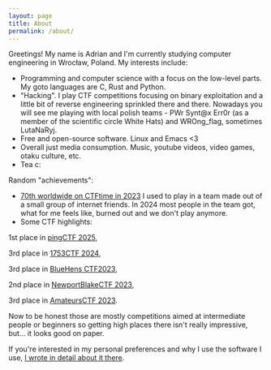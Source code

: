 ```yaml
---
layout: page
title: About
permalink: /about/
---
```


Greetings! My name is Adrian and I'm currently studying computer
engineering in Wrocław, Poland.
My interests include:
- Programming and computer science with a focus on the low-level parts. My goto languages are C, Rust and Python.
- "Hacking". I play CTF competitions focusing on binary exploitation and a little bit of reverse engineering sprinkled there and there. Nowadays you will see me playing with local polish teams - PWr Synt@x Err0r (as a member of the scientific circle White Hats) and WROng_flag, sometimes LutaNaRyj.
- Free and open-source software. Linux and Emacs <3
- Overall just media consumption. Music, youtube videos, video games, otaku culture, etc.
- Tea c:


Random "achievements":
- [70th worldwide on CTFtime in 2023](https://ctftime.org/team/268440)
I used to play in a team made out of a small group of internet friends.
In 2024 most people in the team got, what for me feels like, burned out
and we don't play anymore.
- Some CTF highlights:

1st place in [pingCTF 2025](https://ctftime.org/event/2670),

3rd place in [1753CTF 2024](https://ctftime.org/event/2234),

3rd place in [BlueHens CTF2023](https://ctftime.org/event/2126),

2nd place in [NewportBlakeCTF 2023](https://ctftime.org/event/2072),

3rd place in [AmateursCTF 2023](https://ctftime.org/event/1983).

Now to be honest those are mostly competitions aimed at intermediate people or beginners so
getting high places there isn't really impressive, but... it looks
good on paper.


If you're interested in my personal preferences and why I use the
software I use, [I wrote in detail about it
there](https://poniponiponiponiponiponiponiponiponi.github.io/about/software).
